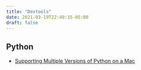 ```yaml
---
title: "Devtools"
date: 2021-03-19T22:49:15-05:00
draft: false
---
```


## Python

- [Supporting Multiple Versions of Python on a Mac](https://weknowinc.com/blog/running-multiple-python-versions-mac-osx)